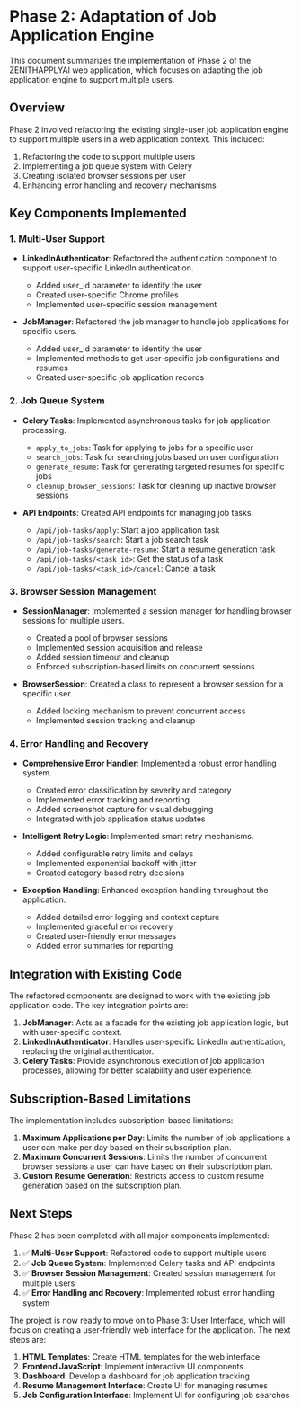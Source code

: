 # Phase 2: Adaptation of Job Application Engine

This document summarizes the implementation of Phase 2 of the ZENITHAPPLYAI web application, which focuses on adapting the job application engine to support multiple users.

## Overview

Phase 2 involved refactoring the existing single-user job application engine to support multiple users in a web application context. This included:

1. Refactoring the code to support multiple users
2. Implementing a job queue system with Celery
3. Creating isolated browser sessions per user
4. Enhancing error handling and recovery mechanisms

## Key Components Implemented

### 1. Multi-User Support

- **LinkedInAuthenticator**: Refactored the authentication component to support user-specific LinkedIn authentication.

  - Added user_id parameter to identify the user
  - Created user-specific Chrome profiles
  - Implemented user-specific session management

- **JobManager**: Refactored the job manager to handle job applications for specific users.
  - Added user_id parameter to identify the user
  - Implemented methods to get user-specific job configurations and resumes
  - Created user-specific job application records

### 2. Job Queue System

- **Celery Tasks**: Implemented asynchronous tasks for job application processing.

  - `apply_to_jobs`: Task for applying to jobs for a specific user
  - `search_jobs`: Task for searching jobs based on user configuration
  - `generate_resume`: Task for generating targeted resumes for specific jobs
  - `cleanup_browser_sessions`: Task for cleaning up inactive browser sessions

- **API Endpoints**: Created API endpoints for managing job tasks.
  - `/api/job-tasks/apply`: Start a job application task
  - `/api/job-tasks/search`: Start a job search task
  - `/api/job-tasks/generate-resume`: Start a resume generation task
  - `/api/job-tasks/<task_id>`: Get the status of a task
  - `/api/job-tasks/<task_id>/cancel`: Cancel a task

### 3. Browser Session Management

- **SessionManager**: Implemented a session manager for handling browser sessions for multiple users.

  - Created a pool of browser sessions
  - Implemented session acquisition and release
  - Added session timeout and cleanup
  - Enforced subscription-based limits on concurrent sessions

- **BrowserSession**: Created a class to represent a browser session for a specific user.
  - Added locking mechanism to prevent concurrent access
  - Implemented session tracking and cleanup

### 4. Error Handling and Recovery

- **Comprehensive Error Handler**: Implemented a robust error handling system.

  - Created error classification by severity and category
  - Implemented error tracking and reporting
  - Added screenshot capture for visual debugging
  - Integrated with job application status updates

- **Intelligent Retry Logic**: Implemented smart retry mechanisms.

  - Added configurable retry limits and delays
  - Implemented exponential backoff with jitter
  - Created category-based retry decisions

- **Exception Handling**: Enhanced exception handling throughout the application.
  - Added detailed error logging and context capture
  - Implemented graceful error recovery
  - Created user-friendly error messages
  - Added error summaries for reporting

## Integration with Existing Code

The refactored components are designed to work with the existing job application code. The key integration points are:

1. **JobManager**: Acts as a facade for the existing job application logic, but with user-specific context.
2. **LinkedInAuthenticator**: Handles user-specific LinkedIn authentication, replacing the original authenticator.
3. **Celery Tasks**: Provide asynchronous execution of job application processes, allowing for better scalability and user experience.

## Subscription-Based Limitations

The implementation includes subscription-based limitations:

1. **Maximum Applications per Day**: Limits the number of job applications a user can make per day based on their subscription plan.
2. **Maximum Concurrent Sessions**: Limits the number of concurrent browser sessions a user can have based on their subscription plan.
3. **Custom Resume Generation**: Restricts access to custom resume generation based on the subscription plan.

## Next Steps

Phase 2 has been completed with all major components implemented:

1. ✅ **Multi-User Support**: Refactored code to support multiple users
2. ✅ **Job Queue System**: Implemented Celery tasks and API endpoints
3. ✅ **Browser Session Management**: Created session management for multiple users
4. ✅ **Error Handling and Recovery**: Implemented robust error handling system

The project is now ready to move on to Phase 3: User Interface, which will focus on creating a user-friendly web interface for the application. The next steps are:

1. **HTML Templates**: Create HTML templates for the web interface
2. **Frontend JavaScript**: Implement interactive UI components
3. **Dashboard**: Develop a dashboard for job application tracking
4. **Resume Management Interface**: Create UI for managing resumes
5. **Job Configuration Interface**: Implement UI for configuring job searches
